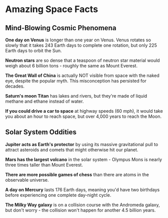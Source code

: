 # Amazing Space Facts

## Mind-Blowing Cosmic Phenomena

**One day on Venus** is longer than one year on Venus. Venus rotates so slowly that it takes 243 Earth days to complete one rotation, but only 225 Earth days to orbit the Sun.

**Neutron stars** are so dense that a teaspoon of neutron star material would weigh about 6 billion tons - roughly the same as Mount Everest.

**The Great Wall of China** is actually NOT visible from space with the naked eye, despite the popular myth. This misconception has persisted for decades.

**Saturn's moon Titan** has lakes and rivers, but they're made of liquid methane and ethane instead of water.

**If you could drive a car to space** at highway speeds (60 mph), it would take you about an hour to reach space, but over 4,000 years to reach the Moon.

## Solar System Oddities

**Jupiter acts as Earth's protector** by using its massive gravitational pull to attract asteroids and comets that might otherwise hit our planet.

**Mars has the largest volcano** in the solar system - Olympus Mons is nearly three times taller than Mount Everest.

**There are more possible games of chess** than there are atoms in the observable universe.

**A day on Mercury** lasts 176 Earth days, meaning you'd have two birthdays before experiencing one complete day-night cycle.

**The Milky Way galaxy** is on a collision course with the Andromeda galaxy, but don't worry - the collision won't happen for another 4.5 billion years.